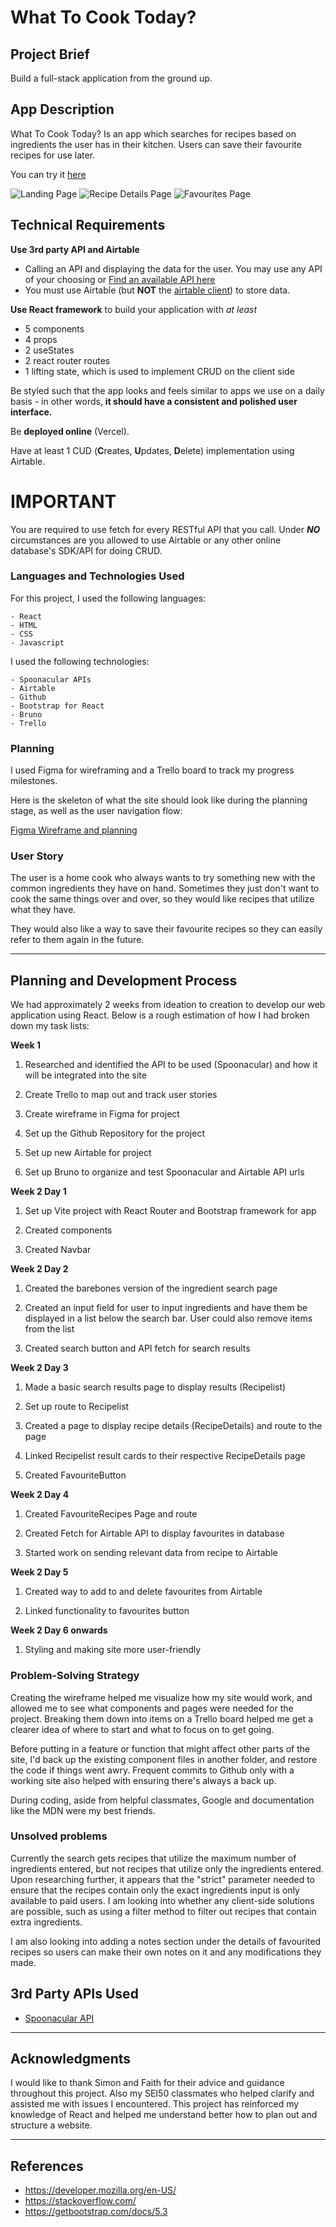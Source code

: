 # What To Cook Today?

## Project Brief

Build a full-stack application from the ground up.

## App Description

What To Cook Today? Is an app which searches for recipes based on ingredients the user has in their kitchen. Users can save their favourite recipes for use later.

You can try it [here](https://whattocooktoday.vercel.app/)

![Landing Page](https://github.com/WAILENGL/whattocook/blob/main/Images/landing.png?raw=true)
![Recipe Details Page](https://github.com/WAILENGL/whattocook/blob/main/Images/favourites.png?raw=true)
![Favourites Page](https://github.com/WAILENGL/whattocook/blob/main/Images/recipedetails.png?raw=true)

## Technical Requirements

**Use 3rd party API and Airtable**

- Calling an API and displaying the data for the user. You may use any API of your choosing or [Find an available API here](https://github.com/public-apis/public-apis)
- You must use Airtable (but **NOT** the [airtable client](https://github.com/Airtable/airtable.js)) to store data.

**Use React framework** to build your application with _at least_

- 5 components
- 4 props
- 2 useStates
- 2 react router routes
- 1 lifting state, which is used to implement CRUD on the client side

Be styled such that the app looks and feels similar to apps we use on a daily basis - in other words, **it should have a consistent and polished user interface.**

Be **deployed online** (Vercel).

Have at least 1 CUD (**C**reates, **U**pdates, **D**elete) implementation using Airtable.

# IMPORTANT

You are required to use fetch for every RESTful API that you call. Under <b><i>NO</i></b> circumstances are you allowed to use Airtable or any other online database's SDK/API for doing CRUD.

### Languages and Technologies Used

For this project, I used the following languages:

```
- React
- HTML
- CSS
- Javascript

```

I used the following technologies:

```
- Spoonacular APIs
- Airtable
- Github
- Bootstrap for React
- Bruno
- Trello

```

### Planning

I used Figma for wireframing and a Trello board to track my progress milestones.

Here is the skeleton of what the site should look like during the planning stage, as well as the user navigation flow:

[Figma Wireframe and planning](https://www.figma.com/file/3cH5Zltyij5tYB1Wu3nf6G/What-To-Cook-Today%3F?type=whiteboard&node-id=0-1&t=PwaOSbIUf4A0PDng-0)

### User Story

The user is a home cook who always wants to try something new with the common ingredients they have on hand. Sometimes they just don't want to cook the same things over and over, so they would like recipes that utilize what they have.

They would also like a way to save their favourite recipes so they can easily refer to them again in the future.

---

## Planning and Development Process

We had approximately 2 weeks from ideation to creation to develop our web application using React. Below is a rough estimation of how I had broken down my task lists:

**Week 1**

1. Researched and identified the API to be used (Spoonacular) and how it will be integrated into the site

2. Create Trello to map out and track user stories

3. Create wireframe in Figma for project

4. Set up the Github Repository for the project

5. Set up new Airtable for project

6. Set up Bruno to organize and test Spoonacular and Airtable API urls

**Week 2 Day 1**

1. Set up Vite project with React Router and Bootstrap framework for app

2. Created components

3. Created Navbar

**Week 2 Day 2**

1. Created the barebones version of the ingredient search page

2. Created an input field for user to input ingredients and have them be displayed in a list below the search bar. User could also remove items from the list

3. Created search button and API fetch for search results

**Week 2 Day 3**

1. Made a basic search results page to display results (Recipelist)

2. Set up route to Recipelist

3. Created a page to display recipe details (RecipeDetails) and route to the page

4. Linked Recipelist result cards to their respective RecipeDetails page

5. Created FavouriteButton

**Week 2 Day 4**

1. Created FavouriteRecipes Page and route

2. Created Fetch for Airtable API to display favourites in database

3. Started work on sending relevant data from recipe to Airtable

**Week 2 Day 5**

1. Created way to add to and delete favourites from Airtable

2. Linked functionality to favourites button

**Week 2 Day 6 onwards**

1. Styling and making site more user-friendly

### Problem-Solving Strategy

Creating the wireframe helped me visualize how my site would work, and allowed me to see what components and pages were needed for the project. Breaking them down into items on a Trello board helped me get a clearer idea of where to start and what to focus on to get going.

Before putting in a feature or function that might affect other parts of the site, I'd back up the existing component files in another folder, and restore the code if things went awry. Frequent commits to Github only with a working site also helped with ensuring there's always a back up.

During coding, aside from helpful classmates, Google and documentation like the MDN were my best friends.

### Unsolved problems

Currently the search gets recipes that utilize the maximum number of ingredients entered, but not recipes that utilize only the ingredients entered. Upon researching further, it appears that the "strict" parameter needed to ensure that the recipes contain only the exact ingredients input is only available to paid users. I am looking into whether any client-side solutions are possible, such as using a filter method to filter out recipes that contain extra ingredients.

I am also looking into adding a notes section under the details of favourited recipes so users can make their own notes on it and any modifications they made.

## 3rd Party APIs Used

- [Spoonacular API](https://spoonacular.com/food-api/)

---

## Acknowledgments

I would like to thank Simon and Faith for their advice and guidance throughout this project. Also my SEI50 classmates who helped clarify and assisted me with issues I encountered. This project has reinforced my knowledge of React and helped me understand better how to plan out and structure a website.

---

## References

- https://developer.mozilla.org/en-US/
- https://stackoverflow.com/
- https://getbootstrap.com/docs/5.3
